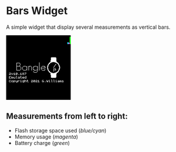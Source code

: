 # Bars Widget

A simple widget that display several measurements as vertical bars.

![Screenshot](screenshot.png)

## Measurements from left to right:
<!-- HRM and Temperature are commented out (they didn't seem very useful)
- Current heart rate, on a scale from 0-200 bpm (*red*)<br>
  Only if available: this widget does not turn on HRM monitoring by itself.
- Device temperature, on a scale from 0-50 °C (*yellow*)  
-->
- Flash storage space used (*blue/cyan*)    
- Memory usage (*magenta*) 
- Battery charge (*green*)